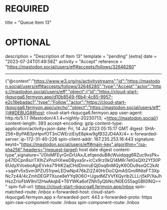 
# REQUIRED
title = "Queue Item 13"
# OPTIONAL
description = "Description of Item 13"
template = "pending"
[extra]
date = "2023-07-24T01:49:58Z"
activity = "Accept"
reference = "https://mastodon.social/users/eff#accepts/follows/32646280"

---
{"@context":"https://www.w3.org/ns/activitystreams","id":"https://mastodon.social/users/eff#accepts/follows/32646280","type":"Accept","actor":"https://mastodon.social/users/eff","object":{"id":"https://cloud-start-rkqucga6.fermyon.app/d10b8549-f6b4-4c85-9957-e2c16ebadac1","type":"Follow","actor":"https://cloud-start-rkqucga6.fermyon.app/u/echo","object":"https://mastodon.social/users/eff"}}##DEBUG##host: cloud-start-rkqucga6.fermyon.app
user-agent: http.rb/5.1.1 (Mastodon/4.1.4+nightly-20230713; +https://mastodon.social/)
content-length: 393
accept-encoding: gzip
content-type: application/activity+json
date: Fri, 14 Jul 2023 05:15:17 GMT
digest: SHA-256=ByPAB3jnHpvfOT3nCWErziEiyE8pkw9gfB32JD4AX/4=
x-forwarded-server: ip-172-31-40-226
spin-client-addr: 167.235.253.16:443
signature: keyId="https://mastodon.social/users/eff#main-key",algorithm="rsa-sha256",headers="(request-target) host date digest content-type",signature="i/0loMFEyrGnDrUAxJLefqeoduB8cWuidqqg6RZuc9xsPk+p47IDCpn8s/rTXIhZxPnzHXweDByxaSr+icCx9rz0kQ14M6r7etGsQXt2Yf30P6UdyXVoeboAjpEVxks71HtK2ajCHdDmiruEQj0oq6nMQyK6ODu9soQC2kAt+sqaYv5xSvm3PZU51rpwLEDwNp476kZi2Z40HrDoCQmASGmiRNteFT3XpNc7z44/4cZmhDEGP7Xsoe8eYYq9O6O+UgsdMZVVfXQyrIb2LLLrj5kP/XaJhHszZrIoFbW9ni12HwAkqbE+T6YWKa6ofZNh5yQbNc/N0EG55agGBl0INQ=="
spin-full-url: https://cloud-start-rkqucga6.fermyon.app/inbox
spin-matched-route: /inbox
x-forwarded-host: cloud-start-rkqucga6.fermyon.app
x-forwarded-port: 443
x-forwarded-proto: https
spin-raw-component-route: /inbox
spin-component-route: /inbox

